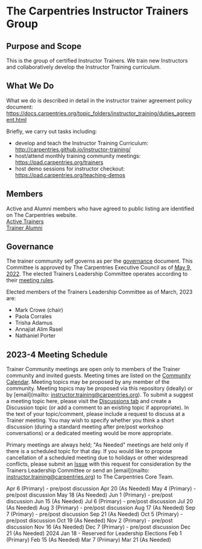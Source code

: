 # The Carpentries Instructor Trainers Group

## Purpose and Scope

This is the group of certified Instructor Trainers. We train new Instructors and collaboratively develop the Instructor Training curriculum.

## What We Do
What we do is described in detail in the instructor trainer agreement policy document: https://docs.carpentries.org/topic_folders/instructor_training/duties_agreement.html

Briefly, we carry out tasks including:
- develop and teach the Instructor Training Curriculum: http://carpentries.github.io/instructor-training/
- host/attend monthly training community meetings: https://pad.carpentries.org/trainers
- host demo sessions for instructor checkout: https://pad.carpentries.org/teaching-demos

## Members
Active and Alumni members who have agreed to public listing are identified on The Carpentries website.  
[Active Trainers](https://carpentries.org/trainers/)  
[Trainer Alumni](https://carpentries.org/trainer_alumni/)

## Governance

The trainer community self governs as per the [governance](governance.md) document. This Committee is approved by The Carpentries Executive Council as of [May 9, 2022](https://github.com/carpentries/executive-council-info/blob/main/minutes/2022/EC-minutes-2022-05-09-Q2.md).
The elected Trainers Leadership Committee operates according to their [meeting rules](policy/leader_meeting_rules.md).

Elected members of the Trainers Leadership Committee as of March, 2023 are:
- Mark Crowe (chair)
- Paola Corrales
- Trisha Adamus
- Annajiat Alim Rasel
- Nathaniel Porter


## 2023-4 Meeting Schedule

Trainer Community meetings are open only to members of the Trainer community and invited guests. Meeting times are listed on the [Community Calendar](https://carpentries.org/community/#community-events). 
Meeting topics may be proposed by any member of the community. Meeting topics may be proposed via this repository (ideally) or by [email](mailto: instructor.training@carpentries.org). 
To submit a suggest a meeting topic here, please visit the [Discussions tab](https://github.com/carpentries/trainers/discussions) and 
create a Discussion topic (or add a comment to an existing topic if appropriate). 
In the text of your topic/comment, please include a request to discuss at a Trainer meeting. You may wish to specify whether you 
think a short discussion (during a standard meeting after pre/post workshop conversations) or a dedicated meeting would be more appropriate. 
  
Primary meetings are always held; "As Needed" meetings are held only if there is a scheduled topic for that day. 
If you would like to propose cancellation of a scheduled meeting due to holidays or other widespread conflicts, please submit an [Issue](https://github.com/carpentries/trainers/issues) 
with this request for consideration by the Trainers Leadership Committee or send an [email](mailto: instructor.training@carpentries.org) to The Carpentries Core Team.

Apr 6 (Primary) - pre/post discussion 
Apr 20 (As Needed)
May 4 (Primary) - pre/post discussion
May 18 (As Needed)
Jun 1 (Primary) - pre/post discussion
Jun 15 (As Needed)
Jul 6 (Primary) - pre/post discussion
Jul 20 (As Needed)
Aug 3 (Primary) - pre/post discussion
Aug 17 (As Needed)
Sep 7 (Primary) - pre/post discussion
Sep 21 (As Needed)
Oct 5 (Primary) - pre/post discussion
Oct 19 (As Needed)
Nov 2 (Primary) - pre/post discussion
Nov 16 (As Needed)
Dec 7 (Primary) - pre/post discussion
Dec 21 (As Needed)
2024
Jan 18 - Reserved for Leadership Elections
Feb 1 (Primary)
Feb 15 (As Needed)
Mar 7 (Primary)
Mar 21 (As Needed)
